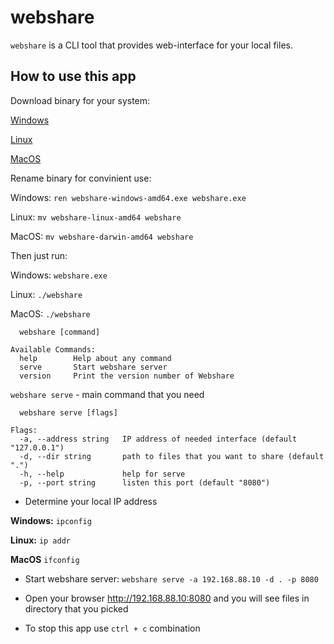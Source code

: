 # webshare

`webshare` is a CLI tool that provides web-interface for your local files.

## How to use this app

Download binary for your system:

[Windows](https://github.com/mxssl/webshare/releases/download/v0.0.2/webshare-windows-amd64.exe)

[Linux](https://github.com/mxssl/webshare/releases/download/v0.0.2/webshare-linux-amd64)

[MacOS](https://github.com/mxssl/webshare/releases/download/v0.0.2/webshare-darwin-amd64)

Rename binary for convinient use:

Windows: `ren webshare-windows-amd64.exe webshare.exe`

Linux: `mv webshare-linux-amd64 webshare`

MacOS: `mv webshare-darwin-amd64 webshare`

Then just run:

Windows: `webshare.exe`

Linux: `./webshare`

MacOS: `./webshare`

```
  webshare [command]

Available Commands:
  help        Help about any command
  serve       Start webshare server
  version     Print the version number of Webshare
```

`webshare serve` - main command that you need

```
  webshare serve [flags]

Flags:
  -a, --address string   IP address of needed interface (default "127.0.0.1")
  -d, --dir string       path to files that you want to share (default ".")
  -h, --help             help for serve
  -p, --port string      listen this port (default "8080")
```

*  Determine your local IP address

**Windows:** `ipconfig`

**Linux:** `ip addr`

**MacOS** `ifconfig`

*  Start webshare server: `webshare serve -a 192.168.88.10 -d . -p 8080`

*  Open your browser http://192.168.88.10:8080 and you will see files in directory that you picked

*  To stop this app use `ctrl + c` combination
